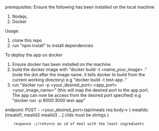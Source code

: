 prerequisites: Ensure the following has been installed on the local machine
1. Nodejs,
2. Docker

Usage:
1. clone this repo
2. run "npm install" to install dependencies

To deploy the app on docker
1. Ensure docker has been installed on the machine
2. build the docker image with "docker build -t <name_your_image> ." (note the dot after the image name. it tells docker to build from the current working directory) e.g "docker build -t test-app ."
3. run "docker run -p <your_desired_port>:<app_port> <your_image_name>" (this will map the desired port to the app port. The app can now be access from the desired port specified) 
e.g "docker run -p 8000:3000 test-app"

endpoint:
POST - <localhost>:<your_desired_port>/api/meals
        req body-> {
                 mealIds:[mealid1, mealId2 mealId3 ...] //ids must be strings
        }

        response ://returns an id of meal with the least ingredients
